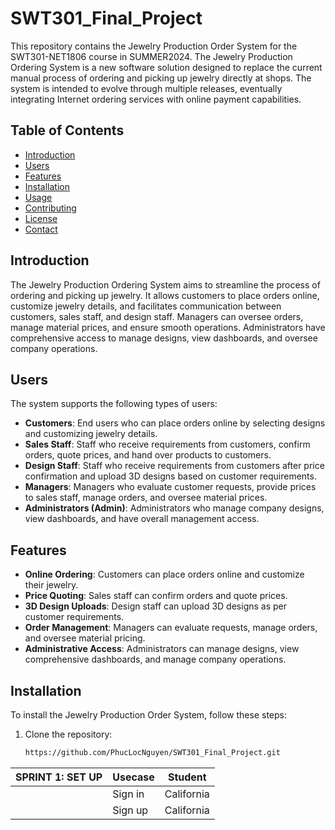 # SWT301_Final_Project

This repository contains the Jewelry Production Order System for the SWT301-NET1806 course in SUMMER2024. The Jewelry Production Ordering System is a new software solution designed to replace the current manual process of ordering and picking up jewelry directly at shops. The system is intended to evolve through multiple releases, eventually integrating Internet ordering services with online payment capabilities.

## Table of Contents
- [Introduction](#introduction)
- [Users](#users)
- [Features](#features)
- [Installation](#installation)
- [Usage](#usage)
- [Contributing](#contributing)
- [License](#license)
- [Contact](#contact)

## Introduction
The Jewelry Production Ordering System aims to streamline the process of ordering and picking up jewelry. It allows customers to place orders online, customize jewelry details, and facilitates communication between customers, sales staff, and design staff. Managers can oversee orders, manage material prices, and ensure smooth operations. Administrators have comprehensive access to manage designs, view dashboards, and oversee company operations.

## Users
The system supports the following types of users:
- **Customers**: End users who can place orders online by selecting designs and customizing jewelry details.
- **Sales Staff**: Staff who receive requirements from customers, confirm orders, quote prices, and hand over products to customers.
- **Design Staff**: Staff who receive requirements from customers after price confirmation and upload 3D designs based on customer requirements.
- **Managers**: Managers who evaluate customer requests, provide prices to sales staff, manage orders, and oversee material prices.
- **Administrators (Admin)**: Administrators who manage company designs, view dashboards, and have overall management access.

## Features
- **Online Ordering**: Customers can place orders online and customize their jewelry.
- **Price Quoting**: Sales staff can confirm orders and quote prices.
- **3D Design Uploads**: Design staff can upload 3D designs as per customer requirements.
- **Order Management**: Managers can evaluate requests, manage orders, and oversee material pricing.
- **Administrative Access**: Administrators can manage designs, view comprehensive dashboards, and manage company operations.

## Installation
To install the Jewelry Production Order System, follow these steps:
1. Clone the repository:
   ```sh
   https://github.com/PhucLocNguyen/SWT301_Final_Project.git
| SPRINT 1: SET UP      | Usecase | Student    |
| --------- | --- | ----------- |
|   | Sign in  | California  |
|   | Sign up  | California  |

